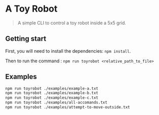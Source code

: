 # A Toy Robot

> A simple CLI to control a toy robot inside a 5x5 grid.

## Getting start

First, you will need to install the dependencies: `npm install`.

Then to run the command : `npm run toyrobot <relative_path_to_file>`

## Examples

```sh
npm run toyrobot ./examples/example-a.txt
npm run toyrobot ./examples/example-b.txt
npm run toyrobot ./examples/example-c.txt
npm run toyrobot ./examples/all-accomands.txt
npm run toyrobot ./examples/attempt-to-move-outside.txt
```





